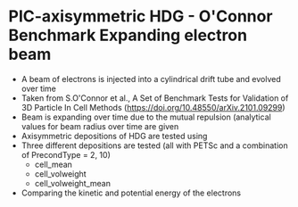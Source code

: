 # PIC-axisymmetric HDG - O'Connor Benchmark Expanding electron beam
* A beam of electrons is injected into a cylindrical drift tube and evolved over time
* Taken from S.O'Connor et al., A Set of Benchmark Tests for Validation of 3D Particle In Cell Methods (https://doi.org/10.48550/arXiv.2101.09299)
* Beam is expanding over time due to the mutual repulsion (analytical values for beam radius over time are given
* Axisymmetric depositions of HDG are tested using
* Three different depositions are tested (all with PETSc and a combination of PrecondType = 2, 10)
  * cell_mean
  * cell_volweight
  * cell_volweight_mean
* Comparing the kinetic and potential energy of the electrons
